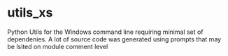# utils_xs

Python Utils for the Windows command line requiring minimal set of dependenies. 
A lot of source code was generated using prompts that may be lsited on module comment level

